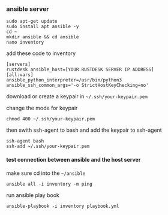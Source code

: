 ### ansible server

```
sudo apt-get update
sudo install apt ansible -y
cd ~
mkdir ansible && cd ansible
nano inventory
```

add these code to inventory

```
[servers]
rustdesk ansible_host=[YOUR RUSTDESK SERVER IP ADDRESS]
[all:vars]
ansible_python_interpreter=/usr/bin/python3
ansible_ssh_common_args='-o StrictHostKeyChecking=no'
```

download or create a keypair in `~/.ssh/your-keypair.pem`

change the mode for keypair

`chmod 400 ~/.ssh/your-keypair.pem`

then swith ssh-agent to bash and add the keypair to ssh-agent

```
ssh-agent bash
ssh-add ~/.ssh/your-keypair.pem
```

#### test connection between ansible and the host server

make sure cd into the `~/ansible`
```
ansible all -i inventory -m ping
```

run ansible play book

```ansible-playbook -i inventory playbook.yml ```


